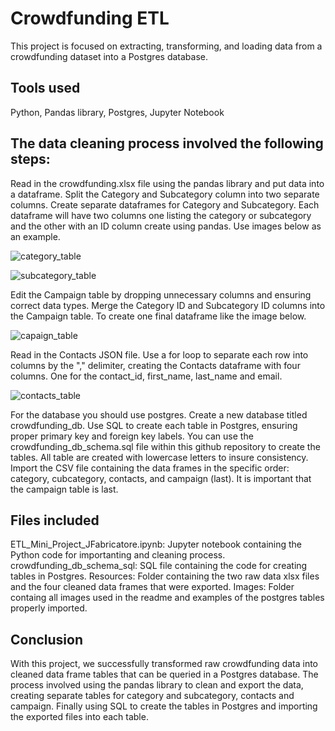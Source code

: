 # Crowdfunding ETL

This project is focused on extracting, transforming, and loading data from a crowdfunding dataset into a Postgres database.

## Tools used

Python,
Pandas library,
Postgres,
Jupyter Notebook

## The data cleaning process involved the following steps:

Read in the crowdfunding.xlsx file using the pandas library and put data into a dataframe.
Split the Category and Subcategory column into two separate columns. 
Create separate dataframes for Category and Subcategory. Each dataframe will have two columns one listing the category or subcategory and the other with an ID column create using pandas. Use images below as an example.


![category_table](https://user-images.githubusercontent.com/94406047/227388080-a13fb1d2-bb37-4ea1-87a5-1928ea61d9cf.png)

![subcategory_table](https://user-images.githubusercontent.com/94406047/227389322-dfff432d-1525-40c2-961e-b39b041612b9.png)

Edit the Campaign table by dropping unnecessary columns and ensuring correct data types. Merge the Category ID and Subcategory ID columns into the Campaign table. To create one final dataframe like the image below.

![capaign_table](https://user-images.githubusercontent.com/94406047/227388220-42d3d0e6-713f-4fab-9335-fc14e2dcced2.png)

Read in the Contacts JSON file. Use a for loop to separate each row into columns by the "," delimiter, creating the Contacts dataframe with four columns. One for the contact_id, first_name, last_name and email. 

![contacts_table](https://user-images.githubusercontent.com/94406047/227388386-40334684-148f-45b4-9583-e44160d7041c.png)

For the database you should use postgres. Create a new database titled crowdfunding_db. Use SQL to create each table in Postgres, ensuring proper primary key and foreign key labels. You can use the crowdfunding_db_schema.sql file within this github repository to create the tables. All table are created with lowercase letters to insure consistency. Import the CSV file containing the data frames in the specific order: category, cubcategory, contacts, and campaign (last). It is important that the campaign table is last. 

## Files included

ETL_Mini_Project_JFabricatore.ipynb: Jupyter notebook containing the Python code for importanting and cleaning process.
crowdfunding_db_schema_sql: SQL file containing the code for creating tables in Postgres.
Resources: Folder containing the two raw data xlsx files and the four cleaned data frames that were exported.
Images: Folder containg all images used in the readme and examples of the postgres tables properly imported. 


## Conclusion

With this project, we successfully transformed raw crowdfunding data into cleaned data frame tables that can be queried in a Postgres database. The process involved using the pandas library to clean and export the data, creating separate tables for category and subcategory, contacts and campaign. Finally using SQL to create the tables in Postgres and importing the exported files into each table.  
